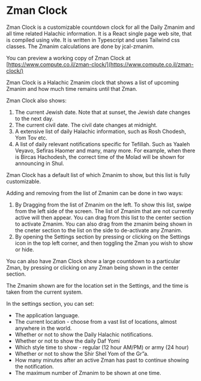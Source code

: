# Zman Clock

Zman Clock is a customizable countdown clock for all the Daily Zmanim and all time related Halachic information.
It is a React single page web site, that is compiled using vite.
It is written in Typescript and uses Tailwind css classes.
The Zmanim calculations are done by jcal-zmanim.

You can preview a working copy of Zman Clock at [https://www.compute.co.il/zman-clock/](https://www.compute.co.il/zman-clock/)

Zman Clock is a Halachic Zmanim clock that shows a list of upcoming Zmanim and how much time remains until that Zman.

Zman Clock also shows:

1.  The current Jewish date. Note that at sunset, the Jewish date changes to the next day.
2.  The current civil date. The civil date changes at midnight.
3.  A extensive list of daily Halachic information, such as Rosh Chodesh, Yom Tov etc.
4.  A list of daily relevant notifications specific for Tefillah. Such as Yaaleh Veyavo, Sefiras Haomer and many, many more. For example, when there is Bircas Hachodesh, the correct time of the Molad will be shown for announcing in Shul.

Zman Clock has a default list of which Zmanim to show, but this list is fully customizable.

Adding and removing from the list of Zmanim can be done in two ways:

1.  By Dragging from the list of Zmanim on the left. To show this list, swipe from the left side of the screen. The list of Zmanim that are not currently active will then appear. You can drag from this list to the center section to activate Zmanim. You can also drag from the zmanim being shown in the cneter section to the list on the side to de-activate any Zmanim.
2.  By opening the Settings section by pressing or clicking on the Settings icon in the top left corner, and then toggling the Zman you wish to show or hide.

You can also have Zman Clock show a large countdown to a particular Zman, by pressing or clicking on any Zman being shown in the center section.

The Zmanim shown are for the location set in the Settings, and the time is taken from the current system.

In the settings section, you can set:

*   The application language.
*   The current location - choose from a vast list of locations, almost anywhere in the world.
*   Whether or not to show the Daily Halachic notifications.
*   Whether or not to show the daily Daf Yomi
*   Which style time to show - regular (12 hour AM/PM) or army (24 hour)
*   Whether or not to show the Shir Shel Yom of the Gr”a.
*   How many minutes after an active Zman has past to continue showing the notification.
*   The maximum number of Zmanim to be shown at one time.

